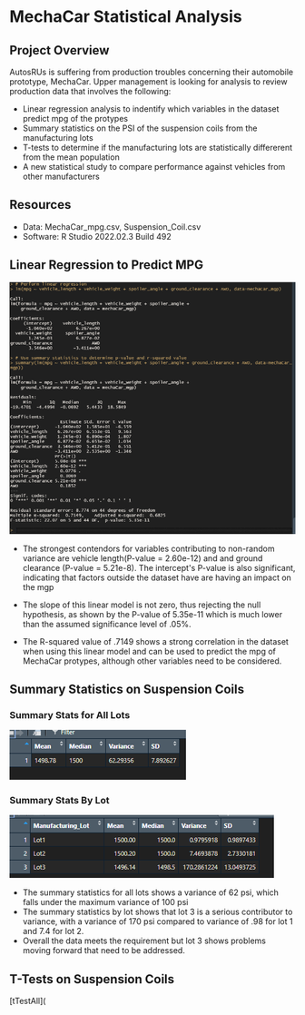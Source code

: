 # MechaCar Statistical Analysis

## Project Overview

AutosRUs is suffering from production troubles concerning their automobile prototype, MechaCar. Upper management is looking for analysis to review production data that involves the following:

- Linear regression analysis to indentify which variables in the dataset predict mpg of the protypes
- Summary statistics on the PSI of the suspension coils from the manufacturing lots
- T-tests to determine if the manufacturing lots are statistically differerent from the mean population
- A new statistical study to compare performance against vehicles from other manufacturers

## Resources

- Data: MechaCar_mpg.csv, Suspension_Coil.csv
- Software: R Studio 2022.02.3 Build 492

## Linear Regression to Predict MPG

![linRegression](https://github.com/mein0819/MechaCar_Statistical_Analysis/blob/main/readMe_Images/deliv1_stats.png)


- The strongest contendors for variables contributing to non-random variance are vehicle length(P-value = 2.60e-12) and
  and ground clearance (P-value = 5.21e-8). The intercept's P-value is also significant, indicating that factors outside
  the dataset have are having an impact on the mgp
  
- The slope of this linear model is not zero, thus rejecting the null hypothesis, as shown by the P-value of 5.35e-11 which 
  is much lower than the assumed significance level of .05%. 
  
- The R-squared value of .7149 shows a strong correlation in the dataset when using this linear model and can be used to 
  predict the mpg of MechaCar protypes, although other variables need to be considered. 
  
## Summary Statistics on Suspension Coils
### Summary Stats for All Lots
![summarystats1](https://github.com/mein0819/MechaCar_Statistical_Analysis/blob/main/readMe_Images/deliv2_1.png)

### Summary Stats By Lot
![summarystats2](https://github.com/mein0819/MechaCar_Statistical_Analysis/blob/main/readMe_Images/deliv2_2.png)

- The summary statistics for all lots shows a variance of 62 psi, which falls under the maximum variance of 100 psi
- The summary statistics by lot shows that lot 3 is a serious contributor to variance, with a variance of 170 psi 
  compared to variance of .98 for lot 1 and 7.4 for lot 2.
- Overall the data meets the requirement but lot 3 shows problems moving forward that need to be addressed.

## T-Tests on Suspension Coils

[tTestAll](
